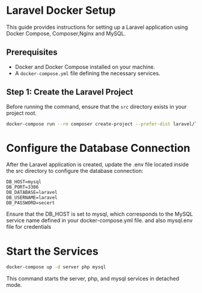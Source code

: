 # Laravel Docker Setup

This guide provides instructions for setting up a Laravel application using Docker Compose, Composer,Nginx and MySQL.

## Prerequisites

- Docker and Docker Compose installed on your machine.
- A `docker-compose.yml` file defining the necessary services.

## Step 1: Create the Laravel Project

Before running the command, ensure that the `src` directory exists in your project root.

```bash
docker-compose run --rm composer create-project --prefer-dist laravel/laravel .
```
#  Configure the Database Connection

After the Laravel application is created, update the .env file located inside the src directory to configure the database connection:
```
DB_HOST=mysql
DB_PORT=3306
DB_DATABASE=laravel
DB_USERNAME=laravel
DB_PASSWORD=secert
```

Ensure that the DB_HOST is set to mysql, which corresponds to the MySQL service name defined in your docker-compose.yml file. and also mysql.env file for credentials

#  Start the Services

```bash
docker-compose up -d server php mysql
```
This command starts the server, php, and mysql services in detached mode.
